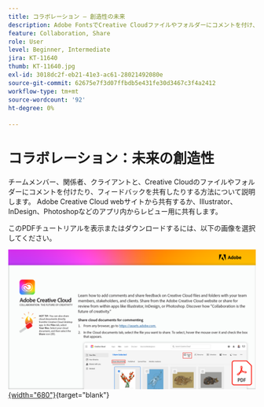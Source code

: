 ```yaml
---
title: コラボレーション – 創造性の未来
description: Adobe FontsでCreative Cloudファイルやフォルダーにコメントを付け、チームメンバー、関係者、クライアントとフィードバックを共有し、厳選されたフォントを提供する方法について説明します
feature: Collaboration, Share
role: User
level: Beginner, Intermediate
jira: KT-11640
thumb: KT-11640.jpg
exl-id: 3018dc2f-eb21-41e3-ac61-28021492080e
source-git-commit: 62675e7f3d07ffbdb5e431fe30d3467c3f4a2412
workflow-type: tm+mt
source-wordcount: '92'
ht-degree: 0%

---
```


# コラボレーション：未来の創造性

チームメンバー、関係者、クライアントと、Creative Cloudのファイルやフォルダーにコメントを付けたり、フィードバックを共有したりする方法について説明します。 Adobe Creative Cloud webサイトから共有するか、Illustrator、InDesign、Photoshopなどのアプリ内からレビュー用に共有します。

このPDFチュートリアルを表示またはダウンロードするには、以下の画像を選択してください。

[![チュートリアルの最初のページの画像](assets/Collaboration-The-Future-of-Creativity.png){width="680"}](assets/Collaboration-The-Future-of-Creativity.pdf){target="blank"}
